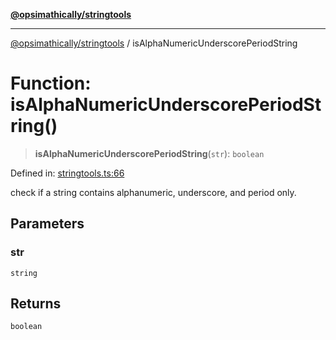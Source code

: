 [**@opsimathically/stringtools**](../README.md)

***

[@opsimathically/stringtools](../README.md) / isAlphaNumericUnderscorePeriodString

# Function: isAlphaNumericUnderscorePeriodString()

> **isAlphaNumericUnderscorePeriodString**(`str`): `boolean`

Defined in: [stringtools.ts:66](https://github.com/opsimathically/stringtools/blob/19be7bae03961147b0747304375997adca8ccd4a/src/stringtools.ts#L66)

check if a string contains alphanumeric, underscore, and period only.

## Parameters

### str

`string`

## Returns

`boolean`
